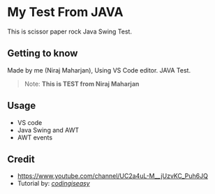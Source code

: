 # My Test From JAVA 

This is scissor paper rock Java Swing Test.

## Getting to know 

Made by me (Niraj Maharjan), Using VS Code editor.
JAVA Test.

> Note: **This is TEST from Niraj Maharjan** 


## Usage
- VS code
- Java Swing and AWT
- AWT events

## Credit
- https://www.youtube.com/channel/UC2a4uL-M__jUzvKC_Puh6JQ
- Tutorial by: [*codingiseasy*](https://www.youtube.com/watch?v=Xs-CS_3wQ0Q)





















































































